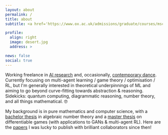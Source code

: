 ```yaml
---
layout: about
permalink: /
title: about
subtitle: <a href='https://www.ox.ac.uk/admissions/graduate/courses/msc-mathematics-and-foundations-computer-science'>MSc in Mathematics and Computer Science • University of Oxford</a>

profile:
  align: right
  image: desert.jpg
  address: >

news: false
social: true
---
```


Working freelance in [AI research](https://aletcher.github.io/publications/) and, occasionally, [contemporary dance](https://www.bodhiproject.at/dancers/). Currently focusing on multi-agent learning / game theory / optimisation / RL, but I'm generally interested in theoretical underpinnings of ML and aiming to go beyond curve-fitting towards abstraction & reasoning. Sidekicks: quantum computing, diagrammatic reasoning, number theory, and all things mathematical. 🤓

My background is in pure mathematics and computer science, with a [bachelor thesis](https://aletcher.github.io/assets/pdf/bsc_thesis.pdf) in algebraic number theory and a [master thesis](https://aletcher.github.io/assets/pdf/msc_thesis.pdf) on differentiable games (with applications to GANs & multi-agent RL). Here are the [papers](https://aletcher.github.io/publications/) I was lucky to publish with brilliant collaborators since then!
